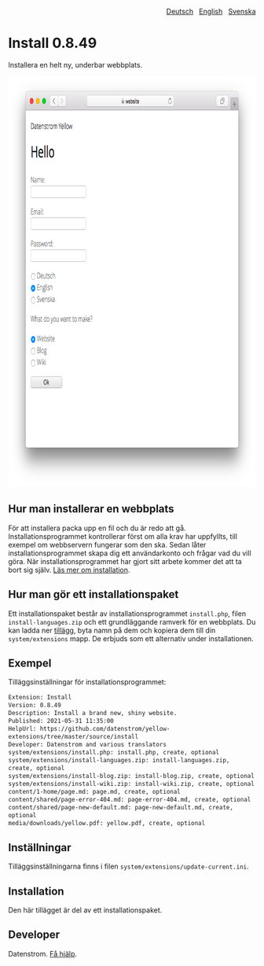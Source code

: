 <p align="right"><a href="README-de.md">Deutsch</a> &nbsp; <a href="README.md">English</a> &nbsp; <a href="README-sv.md">Svenska</a></p>

Install 0.8.49
==============
Installera en helt ny, underbar webbplats.

<p align="center"><img src="install-screenshot.png?raw=true" width="795" height="836" alt="Skärmdump"></p>

## Hur man installerar en webbplats

För att installera packa upp en fil och du är redo att gå. Installationsprogrammet kontrollerar först om alla krav har uppfyllts, till exempel om webbservern fungerar som den ska. Sedan låter installationsprogrammet skapa dig ett användarkonto och frågar vad du vill göra. När installationsprogrammet har gjort sitt arbete kommer det att ta bort sig själv. [Läs mer om installation](https://datenstrom.se/sv/yellow/help/how-to-get-started). 

## Hur man gör ett installationspaket

Ett installationspaket består av installationsprogrammet `install.php`, filen `install-languages.zip` och ett grundläggande ramverk för en webbplats. Du kan ladda ner [tillägg](https://github.com/datenstrom/yellow-extensions/tree/master/zip), byta namn på dem och kopiera dem till din `system/extensions` mapp. De erbjuds som ett alternativ under installationen.

## Exempel

Tilläggsinställningar för installationsprogrammet:

~~~
Extension: Install
Version: 0.8.49
Description: Install a brand new, shiny website.
Published: 2021-05-31 11:35:00
HelpUrl: https://github.com/datenstrom/yellow-extensions/tree/master/source/install
Developer: Datenstrom and various translators
system/extensions/install.php: install.php, create, optional
system/extensions/install-languages.zip: install-languages.zip, create, optional
system/extensions/install-blog.zip: install-blog.zip, create, optional
system/extensions/install-wiki.zip: install-wiki.zip, create, optional
content/1-home/page.md: page.md, create, optional
content/shared/page-error-404.md: page-error-404.md, create, optional
content/shared/page-new-default.md: page-new-default.md, create, optional
media/downloads/yellow.pdf: yellow.pdf, create, optional
~~~

## Inställningar

Tilläggsinställningarna finns i filen `system/extensions/update-current.ini`.

## Installation

Den här tillägget är del av ett installationspaket.

## Developer

Datenstrom. [Få hjälp](https://datenstrom.se/sv/yellow/help/).
